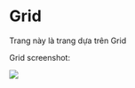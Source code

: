# Grid
Trang này là trang dựa trên Grid

Grid screenshot:

<img src = "https://i.ibb.co/h1Y2v9G/Capture.png">
